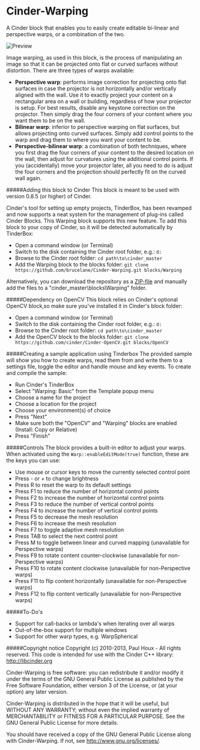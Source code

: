 Cinder-Warping
==============

A Cinder block that enables you to easily create editable bi-linear and perspective warps, or a combination of the two.


![Preview](https://raw.github.com/brucelane/Cinder-Warping/master/PREVIEW.jpg)


Image warping, as used in this block, is the process of manipulating an image so that it can be projected onto flat or curved surfaces without distortion. There are three types of warps available:
* **Perspective warp**: performs image correction for projecting onto flat surfaces in case the projector is not horizontally and/or vertically aligned with the wall. Use it to exactly project your content on a rectangular area on a wall or building, regardless of how your projector is setup. For best results, disable any keystone correction on the projector. Then simply drag the four corners of your content where you want them to be on the wall.
* **Bilinear warp**: inferior to perspective warping on flat surfaces, but allows projecting onto curved surfaces. Simply add control points to the warp and drag them to where you want your content to be. 
* **Perspective-bilinear warp**: a combination of both techniques, where you first drag the four corners of your content to the desired location on the wall, then adjust for curvatures using the additional control points. If you (accidentally) move your projector later, all you need to do is adjust the four corners and the projection should perfectly fit on the curved wall again.


#####Adding this block to Cinder
This block is meant to be used with version 0.8.5 (or higher) of Cinder.

Cinder's tool for setting up empty projects, TinderBox, has been revamped and now supports a neat system for the management of plug-ins called Cinder Blocks. This Warping block supports this new feature. To add this block to your copy of Cinder, so it will be detected automatically by TinderBox:
* Open a command window (or Terminal)
* Switch to the disk containing the Cinder root folder, e.g.: ```d:```
* Browse to the Cinder root folder: ```cd path\to\cinder_master```
* Add the Warping block to the blocks folder: ```git clone https://github.com/brucelane/Cinder-Warping.git blocks/Warping```

Alternatively, you can download the repository as a [ZIP-file](https://github.com/brucelane/Cinder-Warping/zipball/master) and manually add the files to a "cinder_master\blocks\Warping" folder.



#####Dependency on OpenCV
This block relies on Cinder's optional OpenCV block,so make sure you've installed it in Cinder's block folder:
* Open a command window (or Terminal)
* Switch to the disk containing the Cinder root folder, e.g.: ```d:```
* Browse to the Cinder root folder: ```cd path\to\cinder_master```
* Add the OpenCV block to the blocks folder: ```git clone https://github.com/cinder/Cinder-OpenCV.git blocks/OpenCV```


#####Creating a sample application using Tinderbox
The provided sample will show you how to create warps, read them from and write them to a settings file, toggle the editor and handle mouse and key events. To create and compile the sample:
* Run Cinder's TinderBox
* Select "Warping: Basic" from the Template popup menu
* Choose a name for the project
* Choose a location for the project
* Choose your environment(s) of choice
* Press "Next"
* Make sure both the "OpenCV" and "Warping" blocks are enabled (Install: Copy or Relative)
* Press "Finish"


#####Controls
The block provides a built-in editor to adjust your warps. When activated using the ```Warp::enableEditMode(true)``` function, these are the keys you can use:
* Use mouse or cursor keys to move the currently selected control point
* Press - or + to change brightness
* Press R to reset the warp to its default settings
* Press F1 to reduce the number of horizontal control points
* Press F2 to increase the number of horizontal control points
* Press F3 to reduce the number of vertical control points
* Press F4 to increase the number of vertical control points
* Press F5 to decrease the mesh resolution
* Press F6 to increase the mesh resolution
* Press F7 to toggle adaptive mesh resolution
* Press TAB to select the next control point
* Press M to toggle between linear and curved mapping (unavailable for Perspective warps)
* Press F9 to rotate content counter-clockwise (unavailable for non-Perspective warps)
* Press F10 to rotate content clockwise (unavailable for non-Perspective warps)
* Press F11 to flip content horizontally (unavailable for non-Perspective warps)
* Press F12 to flip content vertically (unavailable for non-Perspective warps)


#####To-Do's
* Support for call-backs or lambda's when iterating over all warps
* Out-of-the-box support for multiple windows
* Support for other warp types, e.g. WarpSpherical


#####Copyright notice
Copyright (c) 2010-2013, Paul Houx - All rights reserved.
This code is intended for use with the Cinder C++ library: http://libcinder.org

Cinder-Warping is free software: you can redistribute it and/or modify it under the terms of the GNU General Public License as published by the Free Software Foundation, either version 3 of the License, or (at your option) any later version.
 
Cinder-Warping is distributed in the hope that it will be useful, but WITHOUT ANY WARRANTY; without even the implied warranty of MERCHANTABILITY or FITNESS FOR A PARTICULAR PURPOSE.  See the GNU General Public License for more details.
 
You should have received a copy of the GNU General Public License along with Cinder-Warping.  If not, see <http://www.gnu.org/licenses/>.
